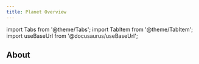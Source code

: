 ```yaml
---
title: Planet Overview
---
```


import Tabs from '@theme/Tabs';
import TabItem from '@theme/TabItem';
import useBaseUrl from '@docusaurus/useBaseUrl';

## About
